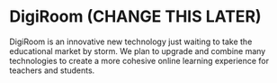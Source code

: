 # DigiRoom (CHANGE THIS LATER)
DigiRoom is an innovative new technology just waiting to take the educational market by storm. We plan to upgrade and combine many technologies to create a more cohesive online learning experience for teachers and students.


